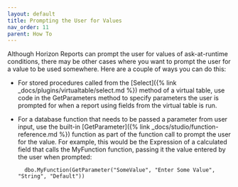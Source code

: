 ```yaml
---
layout: default
title: Prompting the User for Values
nav_order: 11
parent: How To
---
```


Although Horizon Reports can prompt the user for values of ask-at-runtime conditions, there may be other cases where you want to prompt the user for a value to be used somewhere. Here are a couple of ways you can do this:

* For stored procedures called from the [Select]({% link _docs/plugins/virtualtable/select.md %}) method of a virtual table, use code in the GetParameters method to specify parameters the user is prompted for when a report using fields from the virtual table is run.

* For a database function that needs to be passed a parameter from user input, use the built-in [GetParameter]({% link _docs/studio/function-reference.md %}) function as part of the function call to prompt the user for the value. For example, this would be the Expression of a calculated field that calls the MyFunction function, passing it the value entered by the user when prompted:

        dbo.MyFunction(GetParameter("SomeValue", "Enter Some Value", "String", "Default"))